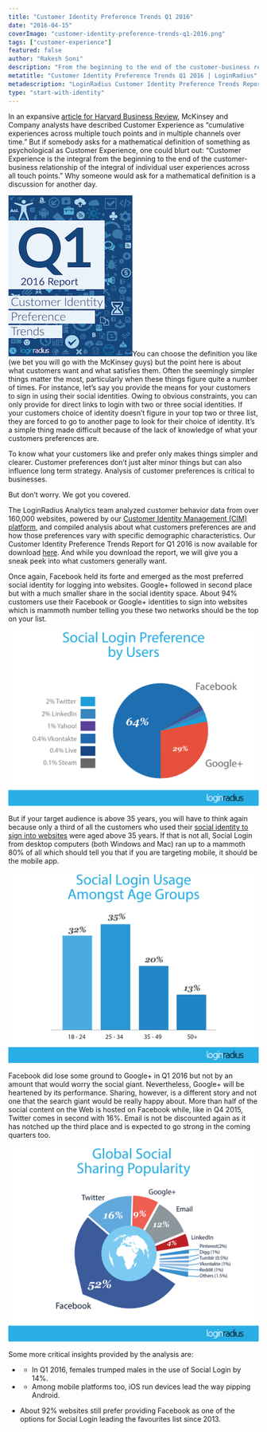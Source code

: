 ```yaml
---
title: "Customer Identity Preference Trends Q1 2016"
date: "2016-04-15"
coverImage: "customer-identity-preference-trends-q1-2016.png"
tags: ["customer-experience"]
featured: false
author: "Rakesh Soni"
description: "From the beginning to the end of the customer-business relationship, customer engagement is the central aspect of individual user interactions."
metatitle: "Customer Identity Preference Trends Q1 2016 | LoginRadius"
metadescription: "LoginRadius Customer Identity Preference Trends Report for Q1 2016 is out. Get compiled analysis about consumer preferences and how they vary with demographics."
type: "start-with-identity"
---
```


In an expansive [article for Harvard Business Review](https://hbr.org/2013/09/the-truth-about-customer-experience), McKinsey and Company analysts have described Customer Experience as “cumulative experiences across multiple touch points and in multiple channels over time.” But if somebody asks for a mathematical definition of something as psychological as Customer Experience, one could blurt out: “Customer Experience is the integral from the beginning to the end of the customer-business relationship of the integral of individual user experiences across all touch points.” Why someone would ask for a mathematical definition is a discussion for another day.

![](Q1_2016_featured.png)You can choose the definition you like (we bet you will go with the McKinsey guys) but the point here is about what customers want and what satisfies them. Often the seemingly simpler things matter the most, particularly when these things figure quite a number of times. For instance, let’s say you provide the means for your customers to sign in using their social identities. Owing to obvious constraints, you can only provide for direct links to login with two or three social identities. If your customers choice of identity doesn’t figure in your top two or three list, they are forced to go to another page to look for their choice of identity. It’s a simple thing made difficult because of the lack of knowledge of what your customers preferences are.

To know what your customers like and prefer only makes things simpler and clearer. Customer preferences don’t just alter minor things but can also influence long term strategy. Analysis of customer preferences is critical to businesses.

But don’t worry. We got you covered.

The LoginRadius Analytics team analyzed customer behavior data from over 160,000 websites, powered by our [Customer Identity Management (CIM) platform](https://www.loginradius.com/), and compiled analysis about what customers preferences are and how those preferences vary with specific demographic characteristics. Our Customer Identity Preference Trends Report for Q1 2016 is now available for download [here](https://www.loginradius.com/resource/customer-identity-preference-trends-2016/). And while you download the report, we will give you a sneak peek into what customers generally want.

Once again, Facebook held its forte and emerged as the most preferred social identity for logging into websites. Google+ followed in second place but with a much smaller share in the social identity space. About 94% customers use their Facebook or Google+ identities to sign into websites which is mammoth number telling you these two networks should be the top on your list.

![2016-Q1-Social-Login_Preference-Users](2016-Q1-Social-Login_Preference-Users.png)

But if your target audience is above 35 years, you will have to think again because only a third of all the customers who used their [social identity to sign into websites](https://www.loginradius.com/social-login/) were aged above 35 years. If that is not all, Social Login from desktop computers (both Windows and Mac) ran up to a mammoth 80% of all which should tell you that if you are targeting mobile, it should be the mobile app.

![2016_Q1_Social-Login_Preference-Age](2016_Q1_Social-Login_Preference-Age.png)

Facebook did lose some ground to Google+ in Q1 2016 but not by an amount that would worry the social giant. Nevertheless, Google+ will be heartened by its performance. Sharing, however, is a different story and not one that the search giant would be really happy about. More than half of the social content on the Web is hosted on Facebook while, like in Q4 2015, Twitter comes in second with 16%. Email is not be discounted again as it has notched up the third place and is expected to go strong in the coming quarters too.

![2016_Q1_Social-Sharing-Global-Popularity](2016_Q1_Social-Sharing-Global-Popularity.png)

Some more critical insights provided by the analysis are:

- - In Q1 2016, females trumped males in the use of Social Login by 14%.

- - Among mobile platforms too, iOS run devices lead the way pipping Android.

- About 92% websites still prefer providing Facebook as one of the options for Social Login leading the favourites list since 2013.
